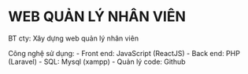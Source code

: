 # WEB QUẢN LÝ NHÂN VIÊN

BT cty: Xây dựng web quản lý nhân viên

Công nghệ sử dụng:
    - Front end: JavaScript (ReactJS)
    - Back end: PHP (Laravel)
    - SQL: Mysql (xampp)
    - Quản lý code: Github
